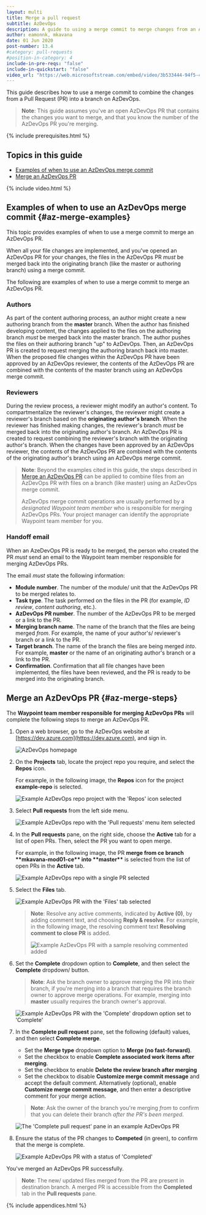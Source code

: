 ```yaml
---
layout: multi
title: Merge a pull request
subtitle: AzDevOps
description: A guide to using a merge commit to merge changes from an AzDevOps PR into a branch
author: eamonnk, mkavana
date: 01 Jun 2020
post-number: 13.4
#category: pull-requests
#position-in-category: 4
include-in-pre-reqs: "false"
include-in-quickstart: "false"
video_url: "https://web.microsoftstream.com/embed/video/3b533444-94f5-46c5-97f8-52d8fca5c81c?autoplay=false&amp;showinfo=true"
---
```


This guide describes how to use a merge commit to combine the changes from a Pull Request (PR) into a branch on AzDevOps.

> **Note**: This guide assumes you've an open AzDevOps PR that contains the changes you want to merge, and that you know the number of the AzDevOps PR you're merging.

{% include prerequisites.html %}

## Topics in this guide

- [Examples of when to use an AzDevOps merge commit](#az-merge-examples)
- [Merge an AzDevOps PR](#az-merge-steps)

{% include video.html %}

## Examples of when to use an AzDevOps merge commit {#az-merge-examples}

This topic provides examples of when to use a merge commit to merge an AzDevOps PR.

When all your file changes are implemented, and you've opened an AzDevOps PR for your changes, the files in the AzDevOps PR *must* be merged back into the originating branch (like the master or authoring branch) using a merge commit.

The following are examples of when to use a merge commit to merge an AzDevOps PR.

### Authors

As part of the content authoring process, an author might create a new authoring branch from the **master** branch. When the author has finished developing content, the changes applied to the files on the authoring branch *must* be merged back into the master branch. The author pushes the files on their authoring branch "up" to AzDevOps. Then, an AzDevOps PR is created to request merging the authoring branch back into master. When the proposed file changes within the AzDevOps PR have been approved by an AzDevOps reviewer, the contents of the AzDevOps PR are combined with the contents of the master branch using an AzDevOps merge commit.

### Reviewers

During the review process, a reviewer might modify an author's content. To compartmentalize the reviewer's changes, the reviewer might create a reviewer's branch based on the **originating author's branch**. When the reviewer has finished making changes, the reviewer's branch *must* be merged back into the originating author's branch. An AzDevOps PR is created to request combining the reviewer's branch with the originating author's branch. When the changes have been approved by an AzDevOps reviewer, the contents of the AzDevOps PR are combined with the contents of the originating author's branch using an AzDevOps merge commit.

> **Note**: Beyond the examples cited in this guide, the steps described in [Merge an AzDevOps PR](#az-merge-steps) can be applied to combine files from an AzDevOps PR with files on a branch (like master) using an AzDevOps merge commit.
>
> AzDevOps merge commit operations are usually performed by a *designated Waypoint team member* who is responsible for merging AzDevOps PRs. Your project manager can identify the appropriate Waypoint team member for you.
>

### Handoff email

When an AzeDevOps PR is ready to be merged, the person who created the PR *must* send an email to the Waypoint team member responsible for merging AzDevOps PRs.

The email *must* state the following information:

- **Module number**. The number of the module/ unit that the AzDevOps PR to be merged relates to.
- **Task type**. The task performed on the files in the PR (for example, *ID review*, *content authoring*, etc.).
- **AzDevOps PR number**. The number of the AzDevOps PR to be merged or a link to the PR.
- **Merging branch name**. The name of the branch that the files are being merged *from*. For example, the name of your author's/ reviewer's branch or a link to the PR.
- **Target branch**. The name of the branch the files are being merged *into*. For example, **master** or the name of an originating author's branch or a link to the PR.
- **Confirmation**. Confirmation that all file changes have been implemented, the files have been reviewed, and the PR is ready to be merged into the originating branch.

## Merge an AzDevOps PR {#az-merge-steps}

The **Waypoint team member responsible for merging AzDevOps PRs** will complete the following steps to merge an AzDevOps PR.

1. Open a web browser, go to the AzDevOps website at [https://dev.azure.com](https://dev.azure.com), and sign in.

    ![AzDevOps homepage](../assets/images/13-pull-requests/merge-pr/azdev/az-pr-mrg-02-001.png)

2. On the **Projects** tab, locate the project repo you require, and select the **Repos** icon.

    For example, in the following image, the **Repos** icon for the project **example-repo** is selected.

    ![Example AzDevOps repo project with the 'Repos' icon selected](../assets/images/13-pull-requests/merge-pr/azdev/az-pr-mrg-02-002.png)

3. Select **Pull requests** from the left side menu.

    ![Example AzDevOps repo with the 'Pull requests' menu item selected](../assets/images/13-pull-requests/merge-pr/azdev/az-pr-mrg-02-003.png)

4. In the **Pull requests** pane, on the right side, choose the **Active** tab for a list of open PRs. Then, select the PR you want to open merge.

    For example, in the following image, the PR **merge from ce branch \*\*mkavana-mod01-ce\*\* into \*\*master\*\*** is selected from the list of open PRs in the **Active**  tab.

    ![Example AzDevOps repo with a single PR selected](../assets/images/13-pull-requests/merge-pr/azdev/az-pr-mrg-02-004.png)

5. Select the **Files** tab.

    ![Example AzDevOps PR with the 'Files' tab selected](../assets/images/13-pull-requests/merge-pr/azdev/az-pr-mrg-02-005a.png)

    > **Note**: Resolve any active comments, indicated by **Active (0)**, by adding comment text, and choosing **Reply & resolve**. For example, in the following image, the resolving comment text **Resolving comment to close PR** is added.
    >
    > ![Example AzDevOps PR with a sample resolving commented added](../assets/images/13-pull-requests/merge-pr/azdev/az-pr-mrg-02-005b.png)
    >

6. Set the **Complete** dropdown option to **Complete**, and then select the **Complete** dropdown/ button.

    > **Note**: Ask the branch owner to approve merging the PR into their branch, if you're merging into a branch that requires the branch owner to approve merge operations. For example, merging into **master** usually requires the branch owner's approval.  
    >

    ![Example AzDevOps PR with the 'Complete' dropdown option set to 'Complete'](../assets/images/13-pull-requests/merge-pr/azdev/az-pr-mrg-02-006.png)

7. In the **Complete pull request** pane, set the following (default) values, and then select **Complete merge**.

   - Set the **Merge type** dropdown option to **Merge (no fast-forward)**.
   - Set the checkbox to enable **Complete associated work items after merging**.
   - Set the checkbox to enable  **Delete the review branch after merging**
   - Set the checkbox to disable **Customize merge commit message** and accept the default comment. Alternatively (optional), enable **Customize merge commit message**, and then enter a descriptive comment for your merge action.

    > **Note**: Ask the owner of the branch you're merging *from* to confirm that you can delete their branch *after the PR's been merged*.
    >

    ![The 'Complete pull request' pane in an example AzDevOps PR](../assets/images/13-pull-requests/merge-pr/azdev/az-pr-mrg-02-007.png)

8. Ensure the status of the PR changes to **Competed** (in green), to confirm that the merge is complete.

    ![Example AzDevOps PR with a status of 'Completed'](../assets/images/13-pull-requests/merge-pr/azdev/az-pr-mrg-02-008.png)

You've merged an AzDevOps PR successfully.

> **Note**: The new/ updated files merged from the PR are present in destination branch. A merged PR is accessible from the **Completed** tab in the **Pull requests** pane.
>

{% include appendices.html %}
